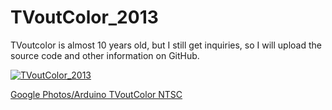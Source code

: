 # TVoutColor_2013
TVoutcolor is almost 10 years old, but I still get inquiries, so I will upload the source code and other information on GitHub.

[![TVoutColor_2013](https://user-images.githubusercontent.com/115850093/195992344-bcfd0d0c-f82c-4e6f-9f9c-58bd37e16beb.jpg)](https://youtu.be/ysMUZaUsUp0)

[Google Photos/Arduino TVoutColor NTSC](https://photos.app.goo.gl/aseyYi4QsXeoAjxZA)


